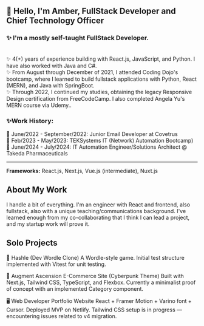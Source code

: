 ## 👋 Hello, I'm Amber, FullStack Developer and Chief Technology Officer

### ✨ I'm a mostly self-taught FullStack Developer. <br /><br />
✨ 4(+) years of experience building with React.js, JavaScript, and Python. I have also worked with Java and C#.<br />
✨ From August through December of 2021, I attended Coding Dojo's bootcamp, where I learned to build fullstack applications with Python, React (MERN), and Java with SpringBoot.<br />
✨ Through 2022, I continued my studies, obtaining the legacy Responsive Design certification from FreeCodeCamp. I also completed Angela Yu's MERN course via Udemy..<br />

### ✨Work History:<br />
🎇 June/2022 - September/2022: Junior Email Developer at Covetrus<br />
🎇 Feb/2023 - May/2023: TEKSystems IT (Network) Automation Bootcamp)<br />
🎇 June/2024 - July/2024: IT Automation Engineer/Solutions Architect @ Takeda Pharmaceuticals<br />


-------

**Frameworks:** React.js, Next.js, Vue.js (intermediate), Nuxt.js


## About My Work

I handle a bit of everything. I'm an engineer with React and frontend, also fullstack, also with a unique teaching/communications background. I've learned enough from my co-collaborating that I think I can lead a project, and my startup work will prove it. 

## Solo Projects

🧠 Hashle (Dev Wordle Clone)
A Wordle-style game.
Initial test structure implemented with Vitest for unit testing.

🛒 Augment Ascension
E-Commerce Site (Cyberpunk Theme)
Built with Next.js, Tailwind CSS, TypeScript, and Flexbox.
Currently a minimalist proof of concept with an implemented Category component.

🖥️ Web Developer Portfolio Website
React + Framer Motion + Varino font + Cursor.
Deployed MVP on Netlify.
Tailwind CSS setup is in progress — encountering issues related to v4 migration.




